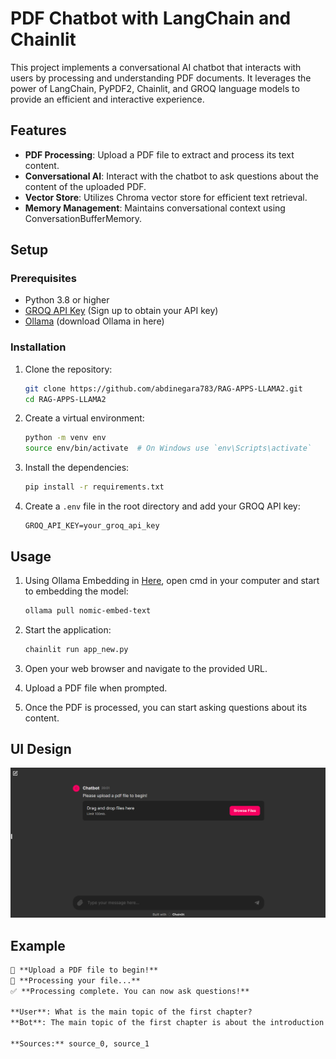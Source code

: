 # PDF Chatbot with LangChain and Chainlit

This project implements a conversational AI chatbot that interacts with users by processing and understanding PDF documents. It leverages the power of LangChain, PyPDF2, Chainlit, and GROQ language models to provide an efficient and interactive experience.

## Features

- **PDF Processing**: Upload a PDF file to extract and process its text content.
- **Conversational AI**: Interact with the chatbot to ask questions about the content of the uploaded PDF.
- **Vector Store**: Utilizes Chroma vector store for efficient text retrieval.
- **Memory Management**: Maintains conversational context using ConversationBufferMemory.

## Setup

### Prerequisites

- Python 3.8 or higher
- [GROQ API Key](https://groq.com/api-key) (Sign up to obtain your API key)
- [Ollama](https://ollama.com/) (download Ollama in here)

### Installation

1. Clone the repository:
    ```sh
    git clone https://github.com/abdinegara783/RAG-APPS-LLAMA2.git
    cd RAG-APPS-LLAMA2
    ```

2. Create a virtual environment:
    ```sh
    python -m venv env
    source env/bin/activate  # On Windows use `env\Scripts\activate`
    ```

3. Install the dependencies:
    ```sh
    pip install -r requirements.txt
    ```

4. Create a `.env` file in the root directory and add your GROQ API key:
    ```env
    GROQ_API_KEY=your_groq_api_key
    ```

## Usage

1. Using Ollama Embedding in [Here](https://ollama.com/library/nomic-embed-text), open cmd in your computer and start to embedding the model:
   ```sh
   ollama pull nomic-embed-text
   ```

2. Start the application:
    ```sh
    chainlit run app_new.py
    ```

3. Open your web browser and navigate to the provided URL.

4. Upload a PDF file when prompted.

5. Once the PDF is processed, you can start asking questions about its content.

## UI Design

![UI-interface](User-Interface.png)


## Example

```markdown
📄 **Upload a PDF file to begin!**
🔄 **Processing your file...**
✅ **Processing complete. You can now ask questions!**

**User**: What is the main topic of the first chapter?
**Bot**: The main topic of the first chapter is about the introduction to AI and its applications.

**Sources:** source_0, source_1

